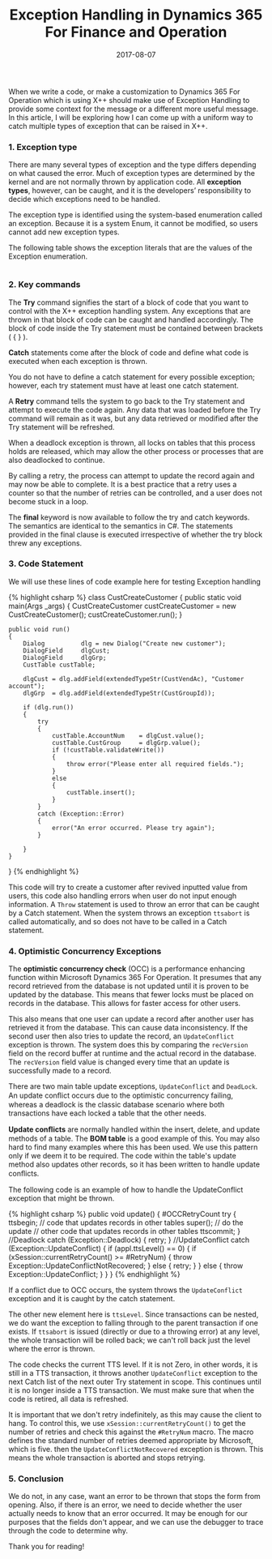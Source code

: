 ﻿---
date: 2017-08-07
#slug: Exception-Handling-in-Dynamics-365-For-Finance-and-Operation
title: Exception Handling in Dynamics 365 For Finance and Operation
tags:
- Exception Handling
- Dynamics 365 for finance and operations
- X++
key: Exception-Handling-in-Dynamics-365-For-Finance-and-Operation
cover: /assets/images/test2.jpg
# articles:
#     type: grid
#     show_excerpt: true
#     show_readmore: true
---

When we write a code, or make a customization to Dynamics 365 For Operation which is using X++ should make use of Exception Handling to provide some context for the message or a different more useful message. In this article, I will be exploring how I can come up with a uniform way to catch multiple types of exception that can be raised in X++.

### 1. Exception type
There are many several types of exception and the type differs depending on what caused the error. Much of exception types are determined by the kernel and are not normally thrown by application code. All **exception types**, however, can be caught, and it is the developers’ responsibility to decide which exceptions need to be handled.

The exception type is identified using the system-based enumeration called an exception. Because it is a system Enum, it cannot be modified, so users cannot add new exception types.

The following table shows the exception literals that are the values of the Exception enumeration.

<figure class='center '>
  <a href="{{site.url}}/assets/imagesposts/2017-08-07_10h00_37.png"><img src="{{site.url}}/assets/imagesposts/2017-08-07_10h00_37.png" alt=""></a>
</figure>

<!--more-->

### 2. Key commands
The **Try** command signifies the start of a block of code that you want to control with the X++ exception handling system. Any exceptions that are thrown in that block of code can be caught and handled accordingly. The block of code inside the Try statement must be contained between brackets ( { } ).

 **Catch** statements come after the block of code and define what code is executed when each exception is thrown.
 
You do not have to define a catch statement for every possible exception; however, each try statement must have at least one catch statement.

 A **Retry** command tells the system to go back to the Try statement and attempt to execute the code again. Any data that was loaded before the Try command will remain as it was, but any data retrieved or modified after the Try statement will be refreshed.
 
When a deadlock exception is thrown, all locks on tables that this process holds are released, which may allow the other process or processes that are also deadlocked to continue.

By calling a retry, the process can attempt to update the record again and may now be able to complete. It is a best practice that a retry uses a counter so that the number of retries can be controlled, and a user does not become stuck in a loop.

The **final** keyword is now available to follow the try and catch keywords. The semantics are identical to the semantics in C#. The statements provided in the final clause is executed irrespective of whether the try block threw any exceptions.


### 3. Code Statement
We will use these lines of code example here for testing Exception handling

{% highlight csharp %}
class CustCreateCustomer
{
    public static void main(Args _args)
    {
        CustCreateCustomer custCreateCustomer = new CustCreateCustomer();
        custCreateCustomer.run();
    }

    public void run()
    {
        Dialog          dlg = new Dialog("Create new customer");
        DialogField     dlgCust;
        DialogField     dlgGrp;
        CustTable custTable;

        dlgCust = dlg.addField(extendedTypeStr(CustVendAc), "Customer account");
        dlgGrp  = dlg.addField(extendedTypeStr(CustGroupId));
        
        if (dlg.run())
        {
            try
            {
                custTable.AccountNum    = dlgCust.value();
                custTable.CustGroup     = dlgGrp.value();
                if (!custTable.validateWrite())
                {
                    throw error("Please enter all required fields.");
                }
                else
                {
                    custTable.insert();
                }
            }
            catch (Exception::Error)
            {
                error("An error occurred. Please try again");
            }

        }
    }
}
{% endhighlight %}

This code will try to create a customer after revived inputted value from users, this code also handling errors when user do not input enough information. A `Throw` statement is used to throw an error that can be caught by a Catch statement. When the system throws an exception `ttsabort` is called automatically, and so does not have to be called in a Catch statement.

### 4. Optimistic Concurrency Exceptions
The **optimistic concurrency check** (OCC) is a performance enhancing function within Microsoft Dynamics 365 For Operation. It presumes that any record retrieved from the database is not updated until it is proven to be updated by the database. This means that fewer locks must be placed on records in the database. This allows for faster access for other users.

This also means that one user can update a record after another user has retrieved it from the database. This can cause data inconsistency. If the second user then also tries to update the record, an `UpdateConflict` exception is thrown. The system does this by comparing the `recVersion` field on the record buffer at runtime and the actual record in the database. The `recVersion` field value is changed every time that an update is successfully made to a record.

There are two main table update exceptions, `UpdateConflict` and `DeadLock`. An update conﬂict occurs due to the optimistic concurrency failing, whereas a deadlock is the classic database scenario where both transactions have each locked a table that the other needs.

**Update conﬂicts** are normally handled within the insert, delete, and update methods of a table. The **BOM table** is a good example of this. You may also hard to find many examples where this has been used. We use this pattern only if we deem it to be required. The code within the table's update method also updates other records, so it has been written to handle update conﬂicts.

The following code is an example of how to handle the UpdateConflict exception that might be thrown.

{% highlight csharp %}
public void update()
{
    #OCCRetryCount
    try
    {
        ttsbegin;
        // code that updates records in other tables
        super(); // do the update
        // other code that updates records in other tables
        ttscommit;
    }
    //Deadlock
    catch (Exception::Deadlock)
    {
        retry;
    }
    //UpdateConflict
    catch (Exception::UpdateConflict)
    {
        if (appl.ttsLevel() == 0)
        {
            if (xSession::currentRetryCount() >= #RetryNum)
            {
                throw Exception::UpdateConflictNotRecovered;
            }
            else
            {
                retry;
            }
        }
        else
        {
            throw Exception::UpdateConflict;
        }
    }
}
{% endhighlight %}

If a conflict due to OCC occurs, the system throws the `UpdateConflict` exception and it is caught by the catch statement.

The other new element here is `ttsLevel`. Since transactions can be nested, we do want the exception to falling through to the parent transaction if one exists. If `ttsabort` is issued (directly or due to a throwing error) at any level, the whole transaction will be rolled back; we can't roll back just the level where the error is thrown.
 
The code checks the current TTS level. If it is not Zero, in other words, it is still in a TTS transaction, it throws another `UpdateConflict` exception to the next Catch list of the next outer Try statement in scope. This continues until it is no longer inside a TTS transaction. We must make sure that when the code is retired, all data is refreshed.

It is important that we don't retry indefinitely, as this may cause the client to hang. To control this, we use `xSession::currentRetryCount()` to get the number of retries and check this against the `#RetryNum` macro. The macro defines the standard number of retries deemed appropriate by Microsoft, which is five.
then the `UpdateConflictNotRecovered` exception is thrown. This means the whole transaction is aborted and stops retrying. 


### 5. Conclusion
We do not, in any case, want an error to be thrown that stops the form from opening. Also, if there is an error, we need to decide whether the user actually needs to know that an error occurred. It may be enough for our purposes that the fields don't appear, and we can use the debugger to trace through the code to determine why.

Thank you for reading!